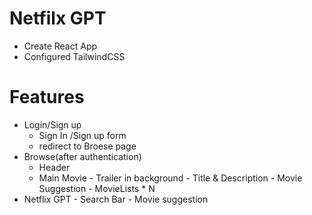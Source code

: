 # Netfilx GPT
- Create React App
- Configured TailwindCSS

# Features 
- Login/Sign up
    - Sign In /Sign up form
    - redirect to Broese page
- Browse(after authentication)
    - Header
    - Main Movie
            - Trailer in background
            - Title &  Description
            - Movie Suggestion
                    - MovieLists * N
- Netflix GPT
          - Search Bar
          - Movie suggestion
                           